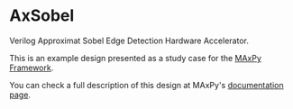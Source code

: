 # AxSobel
Verilog Approximat Sobel Edge Detection Hardware Accelerator.

This is an example design presented as a study case for the [MAxPy Framework](https://github.com/MAxPy-Project/MAxPy).

You can check a full description of this design at MAxPy's [documentation page](https://maxpy-project.github.io/MAxPy/).
